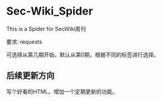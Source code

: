 # Sec-Wiki_Spider
This is a Spider for SecWiki周刊

要求: requests

可选择从第几期开始，默认从第0期，根据不同的标签进行选择。

## 后续更新方向
写个好看的HTML。增加一个定期更新的功能。
